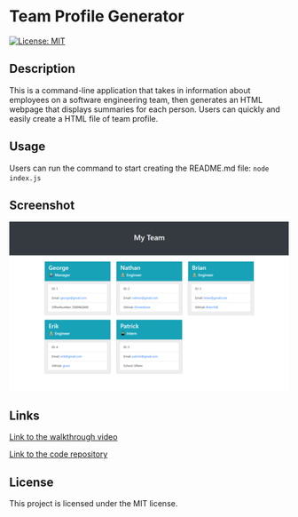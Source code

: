 # Team Profile Generator
[![License: MIT](https://img.shields.io/badge/License-MIT-yellow.svg)](https://opensource.org/licenses/MIT) 
## Description 
This is a command-line application that takes in information about employees on a software engineering team, then generates an HTML webpage that displays summaries for each person. Users can quickly and easily create a HTML file of team profile.
## Usage
Users can run the command to start creating the README.md file: 
`node index.js`
## Screenshot
 <p dir="auto"><img src="Screenshot.png" alt="Screenshot" style="max-width: 100%;" /></p>

## Links
<p dir="auto"><a href="https://drive.google.com/file/d/1hq2ZCxr2WohiJeEDKAQs32LYJzwTRk2r/view?usp=sharing">Link to the walkthrough video</a></p>
<p dir="auto"><a href="https://github.com/Yanbud/README-Generator">Link to the code repository</a></p>

## License
This project is licensed under the MIT license.
